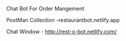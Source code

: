 Chat Bot For Order Mangement

PostMan Collection -restaurantbot.netlify.app

Chat Window - http://rest-o-bot.netlify.com/
